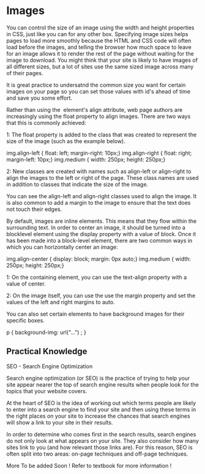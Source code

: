 # Images #

You can control the size of an image using the width and height properties in CSS, just like you can for any other box.
Specifying image sizes helps pages to load more smoothly because the HTML and CSS code will often load before the
images, and telling the browser how much space to leave for an image allows it to render the rest of the page without waiting for the image to download.
You might think that your site is likely to have images of all different sizes, but a lot of sites use the same sized image across many of their pages. 

It is great practice to undersatnd the common size you want for certain images on your page so you can set those values with id's ahead of time and save you some effort.

Rather than using the <img>
element's align attribute, web
page authors are increasingly
using the float property to align
images. There are two ways that
this is commonly achieved:

1: The float property is added
to the class that was created to
represent the size of the image
(such as the example below).

img.align-left {
float: left;
margin-right: 10px;}
img.align-right {
float: right;
margin-left: 10px;}
img.medium {
width: 250px;
height: 250px;}

2: New classes are created with
names such as align-left or
align-right to align the images
to the left or right of the page.
These class names are used in
addition to classes that indicate
the size of the image.

You can see the
align-left and align-right
classes used to align the image.
It is also common to add a
margin to the image to ensure
that the text does not touch their
edges.

By default, images are inline elements. This means that they flow within the surrounding text.
In order to center an image, it should be turned into a blocklevel element using the display property with a value of block.
Once it has been made into a block-level element, there are two common ways in which you can horizontally center an image:

img.align-center {
display: block;
margin: 0px auto;}
img.medium {
width: 250px;
height: 250px;}

1: On the containing element,
you can use the text-align
property with a value of center.

2: On the image itself, you can
use the use the margin property
and set the values of the left and
right margins to auto.

You can also set certain elements to have background images for their specific boxes.

p {
background-img: url("...") ;
}

## Practical Knowledge ##

SEO - Search Engine Optimization

Search engine optimization (or
SEO) is the practice of trying
to help your site appear nearer
the top of search engine results
when people look for the topics
that your website covers.

At the heart of SEO is the idea of
working out which terms people
are likely to enter into a search
engine to find your site and then
using these terms in the right
places on your site to increase
the chances that search engines
will show a link to your site in
their results.

In order to determine who comes
first in the search results, search
engines do not only look at what
appears on your site. They also
consider how many sites link
to you (and how relevant those
links are). For this reason, SEO
is often split into two areas:
on-page techniques and off-page
techniques.

More To be added Soon ! Refer to textbook for more information !
